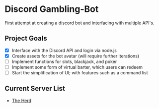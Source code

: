 # Discord Gambling-Bot
First attempt at creating a discord bot and interfacing with multiple API's.

## Project Goals
- [X] Interface with the Discord API and login via node.js
- [X] Create assets for the bot avatar (will require further iterations)
- [ ] Implement functions for slots, blackjack, and poker
- [ ] Implement some form of virtual barter, which users can redeem
- [ ] Start the simplification of UI; with features such as a command list

## Current Server List
* [The Herd](https://discord.gg/aq2X9ntd](https://discord.gg/3yUcaecsB)https://discord.gg/3yUcaecsB)
